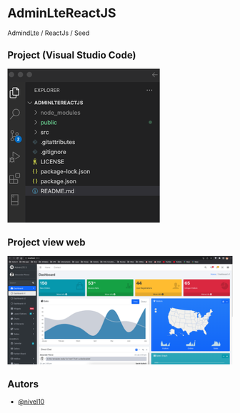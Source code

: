 # AdminLteReactJS

AdmindLte / ReactJs / Seed

[img001]: public/images/img001.png
[img002]: public/images/img002.png
[autorlink]: https://github.com/nivel10/

## Project (Visual Studio Code)

![MyImageOne][img001]

## Project view web

![MyImageTwo][img002]

## Autors

- [@nivel10][autorlink]
